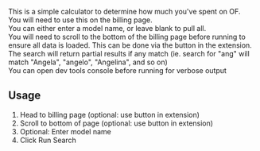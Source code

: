 This is a simple calculator to determine how much you've spent on OF.  
You will need to use this on the billing page.  
You can either enter a model name, or leave blank to pull all.  
You will need to scroll to the bottom of the billing page before running to ensure all data is loaded. This can be done via the button in the extension.  
The search will return partial results if any match (ie. search for "ang" will match "Angela", "angelo", "Angelina", and so on)  
You can open dev tools console before running for verbose output

## Usage
1. Head to billing page (optional: use button in extension)
2. Scroll to bottom of page (optional: use button in extension)
3. Optional: Enter model name
4. Click Run Search